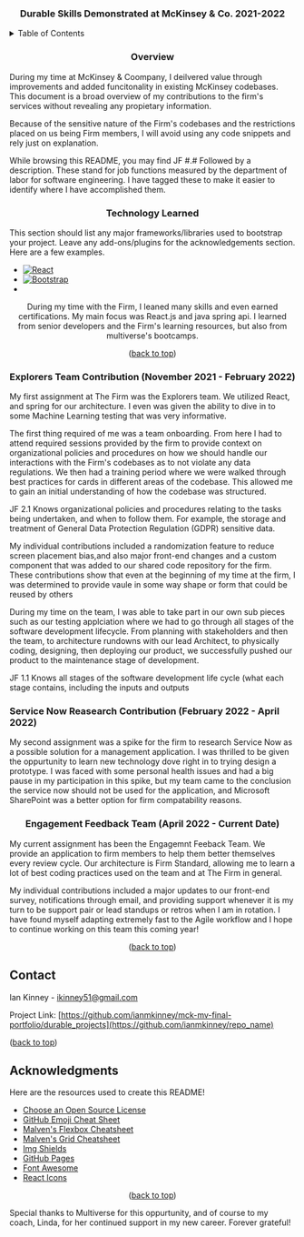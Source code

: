 <a name="readme-top"></a>


<h3 align="center">Durable Skills Demonstrated at McKinsey & Co. 2021-2022</h3>


<!-- TABLE OF CONTENTS -->
<details>
  <summary>Table of Contents</summary>
  <ol>
    <li><a href="#overview">Overview</a></li>
    <li><a href="#technology">Learned Technologies</a></li>
    <li><a href="#explorers">Explorers Team Contribution (November 2021 - February 2022)</a></li>
    <li><a href="#servicenow">Service Now Reasearch Contribution (February 2022 - April 2022)</a></li>
    <li><a href="#ebfTeam">Engagement Feedback Team (April 2022 - Current Date)</a></li>
    <li><a href="#contact">Contact Me</a></li>
    <li><a href="#acknowledgments">Acknowledgments</a></li>
  </ol>
</details>


<!-- Overview -->
<h3 align="center" name="overview">Overview</h3>

During my time at McKinsey & Coompany, I deilvered value through improvements and added funcitonality in existing McKinsey codebases. This document is a broad overview of my contributions to the firm's services without revealing any propietary information. 

Because of the sensitive nature of the Firm's codebases and the restrictions placed on us being Firm members, I will avoid using any code snippets and rely just on explanation.

While browsing this README, you may find JF #.# Followed by a description. These stand for job functions measured by the department of labor for software engineering. I have tagged these to make it easier to identify where I have accomplished them. 



<!-- Tech Learned Section -->
<h3 align="center" name="technology">Technology Learned</h3>

This section should list any major frameworks/libraries used to bootstrap your project. Leave any add-ons/plugins for the acknowledgements section. Here are a few examples.

* [![React][React.js]][React-url]
* [![Bootstrap][Bootstrap.com]][Bootstrap-url]
* 

<p align="center">During my time with the Firm, I leaned many skills and even earned certifications. My main focus was React.js and java spring api.
I learned from senior developers and the Firm's learning resources, but also from multiverse's bootcamps.</p>


<p align="center">(<a href="#readme-top">back to top</a>)</p>

<!-- Explorers Team Section -->
<h3 align="center" name="explorers">Explorers Team Contribution (November 2021 - February 2022)</h3>

<p align="left">My first assignment at The Firm was the Explorers team. We utilized React, and spring for our architecture.
I even was given the ability to dive in to some Machine Learning testing that was very informative.</p>

<p align="left">The first thing required of me was a team onboarding. From here I had to attend required sessions provided by the firm to provide context on organizational policies and procedures on how we should handle our interactions with the Firm's codebases as to not violate any data regulations. We then had a training period where we were walked through best practices for cards in different areas of the codebase. This allowed me to gain an initial understanding of how the codebase was structured.</p>

JF 2.1
Knows organizational policies and procedures relating to the tasks being undertaken, and when to follow them. For example, the storage and treatment of General Data Protection Regulation (GDPR) sensitive data.

<p align="left">My individual contributions included a randomization feature to reduce screen placement bias,and also major front-end changes and a custom component that was added to our shared code repository for the firm. These contributions show that 
even at the beginning of my time at the firm, I was determined to provide vaule in some way shape or form that could be reused by others</p>

<p align="left">During my time on the team, I was able to take part in our own sub pieces such as our testing applciation where we had to go through all stages of the software development lifecycle. From planning with stakeholders and then the team, to architecture rundowns with our lead Architect, to physically coding, designing, then deploying our product, we successfully pushed our product to the maintenance stage of development. </p>

JF 1.1
Knows all stages of the software development life cycle (what each stage contains, including the inputs and outputs



<!-- Service Now Section -->
<h3 align="left" name="servicenow">Service Now Reasearch Contribution (February 2022 - April 2022)</h3>

<p align="left">My second assignment was a spike for the firm to research Service Now as a possible solution for a management application. I was thrilled to be given the oppurtunity to learn new technology dove right in to trying design a prototype. I was faced with some personal health issues and had a big pause in my participation in this spike, but my team came to the conclusion the service now should not be used for the application, and Microsoft SharePoint was a better option for firm compatability reasons.</p>



<!-- Engagement Feedback Section -->
<h3 align="center" name="ebfTeam">Engagement Feedback Team (April 2022 - Current Date)</h3>

<p align="left">My current assignment has been the Engagemnt Feeback Team. We provide an application to firm members to help them better themselves every review cycle.
Our architecture is Firm Standard, allowing me to learn a lot of best coding practices used on the team and at The Firm in general. </p>

<p align="left">My individual contributions included a major updates to our front-end survey, notifications through email, and providing support whenever it is my turn to be support pair or lead standups or retros when I am in rotation. I have found myself adapting extremely fast to the Agile workflow and I hope to continue working on this team this coming year!</p>

<p align="center">(<a href="#readme-top">back to top</a>)</p>


<!-- CONTACT -->
## Contact

Ian Kinney - ikinney51@gmail.com

Project Link: [https://github.com/ianmkinney/mck-mv-final-portfolio/durable_projects](https://github.com/ianmkinney/repo_name)

<p align="left">(<a href="#readme-top">back to top</a>)</p>



<!-- ACKNOWLEDGMENTS -->
## Acknowledgments

Here are the resources used to create this README!

* [Choose an Open Source License](https://choosealicense.com)
* [GitHub Emoji Cheat Sheet](https://www.webpagefx.com/tools/emoji-cheat-sheet)
* [Malven's Flexbox Cheatsheet](https://flexbox.malven.co/)
* [Malven's Grid Cheatsheet](https://grid.malven.co/)
* [Img Shields](https://shields.io)
* [GitHub Pages](https://pages.github.com)
* [Font Awesome](https://fontawesome.com)
* [React Icons](https://react-icons.github.io/react-icons/search)

<p align="center">(<a href="#readme-top">back to top</a>)</p>

Special thanks to Multiverse for this oppurtunity, and of course to my coach, Linda, for her continued support in my new career. Forever grateful!

<!-- MARKDOWN LINKS & IMAGES -->
<!-- https://www.markdownguide.org/basic-syntax/#reference-style-links -->
[issues-shield]: https://img.shields.io/github/issues/othneildrew/Best-README-Template.svg?style=for-the-badge
[issues-url]: https://github.com/othneildrew/Best-README-Template/issues
[license-shield]: https://img.shields.io/github/license/othneildrew/Best-README-Template.svg?style=for-the-badge
[license-url]: https://github.com/othneildrew/Best-README-Template/blob/master/LICENSE.txt
[product-screenshot]: images/screenshot.png
[Next.js]: https://img.shields.io/badge/next.js-000000?style=for-the-badge&logo=nextdotjs&logoColor=white
[Next-url]: https://nextjs.org/
[React.js]: https://img.shields.io/badge/React-20232A?style=for-the-badge&logo=react&logoColor=61DAFB
[React-url]: https://reactjs.org/
[Vue.js]: https://img.shields.io/badge/Vue.js-35495E?style=for-the-badge&logo=vuedotjs&logoColor=4FC08D
[Vue-url]: https://vuejs.org/
[Angular.io]: https://img.shields.io/badge/Angular-DD0031?style=for-the-badge&logo=angular&logoColor=white
[Angular-url]: https://angular.io/
[Svelte.dev]: https://img.shields.io/badge/Svelte-4A4A55?style=for-the-badge&logo=svelte&logoColor=FF3E00
[Svelte-url]: https://svelte.dev/
[Laravel.com]: https://img.shields.io/badge/Laravel-FF2D20?style=for-the-badge&logo=laravel&logoColor=white
[Laravel-url]: https://laravel.com
[Bootstrap.com]: https://img.shields.io/badge/Bootstrap-563D7C?style=for-the-badge&logo=bootstrap&logoColor=white
[Bootstrap-url]: https://getbootstrap.com
[JQuery.com]: https://img.shields.io/badge/jQuery-0769AD?style=for-the-badge&logo=jquery&logoColor=white
[JQuery-url]: https://jquery.com 
